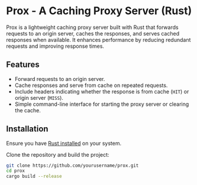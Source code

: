 # Prox - A Caching Proxy Server (Rust)

Prox is a lightweight caching proxy server built with Rust that forwards requests to an origin server, caches the responses, and serves cached responses when available. It enhances performance by reducing redundant requests and improving response times.

## Features
- Forward requests to an origin server.
- Cache responses and serve from cache on repeated requests.
- Include headers indicating whether the response is from cache (`HIT`) or origin server (`MISS`).
- Simple command-line interface for starting the proxy server or clearing the cache.

## Installation
Ensure you have [Rust installed](https://www.rust-lang.org/tools/install) on your system.

Clone the repository and build the project:

```bash
git clone https://github.com/yourusername/prox.git
cd prox
cargo build --release
```

